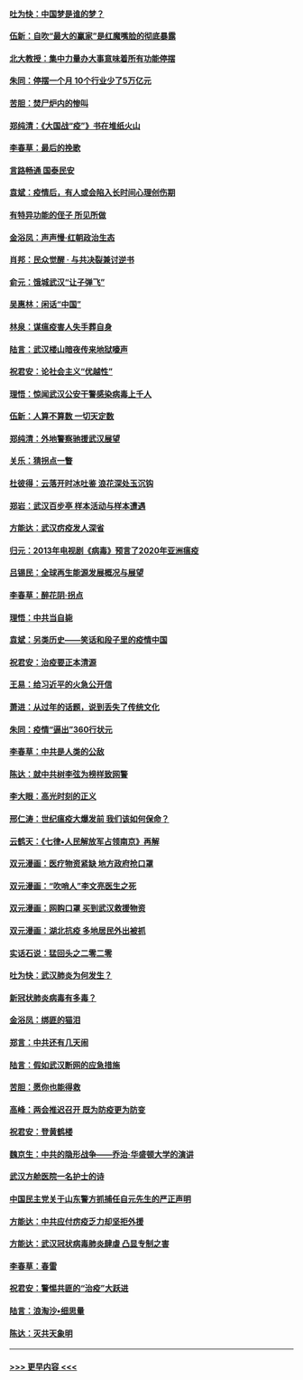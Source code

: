 #### [吐为快：中国梦是谁的梦？](../pages/nsc993/n11906564.md?t=03012302) 
#### [伍新：自吹“最大的赢家”是红魔嘴脸的彻底暴露](../pages/nsc993/n11906407.md?t=03012302) 
#### [北大教授：集中力量办大事意味着所有功能停摆](../pages/nsc993/n11904800.md?t=03012302) 
#### [朱同：停摆一个月 10个行业少了5万亿元](../pages/nsc993/n11904498.md?t=03012302) 
#### [苦胆：焚尸炉内的惨叫](../pages/nsc993/n11904479.md?t=03012302) 
#### [郑纯清：《大国战“疫”》书在堆纸火山](../pages/nsc993/n11904450.md?t=03012302) 
#### [李春草：最后的挽歌](../pages/nsc993/n11904441.md?t=03012302) 
#### [言路畅通 国泰民安](../pages/nsc993/n11904222.md?t=03012302) 
#### [袁斌：疫情后，有人或会陷入长时间心理创伤期](../pages/nsc993/n11901514.md?t=03012302) 
#### [有特异功能的侄子 所见所做](../pages/nsc993/n11901154.md?t=03012302) 
#### [金浴凤：声声慢‧红朝政治生态](../pages/nsc993/n11899553.md?t=03012302) 
#### [肖邦：民众觉醒 · 与共决裂兼讨逆书](../pages/nsc993/n11898435.md?t=03012302) 
#### [俞元：饿城武汉“让子弹飞”](../pages/nsc993/n11898344.md?t=03012302) 
#### [吴惠林：闲话“中国”](../pages/nsc993/n11898182.md?t=03012302) 
#### [林泉：谋瘟疫害人失手葬自身](../pages/nsc993/n11897892.md?t=03012302) 
#### [陆言：武汉楼山暗夜传来地狱嚎声](../pages/nsc993/n11897033.md?t=03012302) 
#### [祝君安：论社会主义“优越性”](../pages/nsc993/n11897005.md?t=03012302) 
#### [理悟：惊闻武汉公安干警感染病毒上千人](../pages/nsc993/n11896947.md?t=03012302) 
#### [伍新：人算不算数 一切天定数](../pages/nsc993/n11893372.md?t=03012302) 
#### [郑纯清：外地警察驰援武汉展望](../pages/nsc993/n11893115.md?t=03012302) 
#### [关乐：猜拐点一瞥](../pages/nsc993/n11893020.md?t=03012302) 
#### [杜彼得：云落开时冰吐鉴 浪花深处玉沉钩](../pages/nsc993/n11892107.md?t=03012302) 
#### [郑岩：武汉百步亭 样本活动与样本遭遇](../pages/nsc993/n11892310.md?t=03012302) 
#### [方能达：武汉疠疫发人深省](../pages/nsc993/n11891376.md?t=03012302) 
#### [归元：2013年电视剧《病毒》预言了2020年亚洲瘟疫](../pages/nsc993/n11891126.md?t=03012302) 
#### [吕锡民：全球再生能源发展概况与展望](../pages/nsc993/n11890613.md?t=03012302) 
#### [李春草：醉花阴·拐点](../pages/nsc993/n11890567.md?t=03012302) 
#### [理悟：中共当自毙](../pages/nsc993/n11890559.md?t=03012302) 
#### [袁斌：另类历史——笑话和段子里的疫情中国](../pages/nsc993/n11889243.md?t=03012302) 
#### [祝君安：治疫要正本清源](../pages/nsc993/n11889085.md?t=03012302) 
#### [王易：给习近平的火急公开信](../pages/nsc993/n11888225.md?t=03012302) 
#### [萧进：从过年的话题，说到丢失了传统文化](../pages/nsc993/n11887732.md?t=03012302) 
#### [朱同：疫情“逼出”360行状元](../pages/nsc993/n11887678.md?t=03012302) 
#### [李春草：中共是人类的公敌](../pages/nsc993/n11887656.md?t=03012302) 
#### [陈达：就中共树李弦为榜样致网警](../pages/nsc993/n11887625.md?t=03012302) 
#### [李大眼：高光时刻的正义](../pages/nsc993/n11887585.md?t=03012302) 
#### [邢仁涛：世纪瘟疫大爆发前 我们该如何保命？](../pages/nsc993/n11887535.md?t=03012302) 
#### [云鹤天：《七律▪人民解放军占领南京》再解](../pages/nsc993/n11887524.md?t=03012302) 
#### [双元漫画：医疗物资紧缺 地方政府抢口罩](../pages/nsc993/n11884744.md?t=03012302) 
#### [双元漫画：“吹哨人”李文亮医生之死](../pages/nsc993/n11884705.md?t=03012302) 
#### [双元漫画：网购口罩 买到武汉救援物资](../pages/nsc993/n11884670.md?t=03012302) 
#### [双元漫画：湖北抗疫 多地居民外出被抓](../pages/nsc993/n11884643.md?t=03012302) 
#### [实话石说：猛回头之二零二零](../pages/nsc993/n11883968.md?t=03012302) 
#### [吐为快：武汉肺炎为何发生？](../pages/nsc993/n11882180.md?t=03012302) 
#### [新冠状肺炎病毒有多毒？](../pages/nsc993/n11881790.md?t=03012302) 
#### [金浴凤：绑匪的猫泪](../pages/nsc993/n11880664.md?t=03012302) 
#### [郑言：中共还有几天闹](../pages/nsc993/n11880645.md?t=03012302) 
#### [陆言：假如武汉断网的应急措施](../pages/nsc993/n11880619.md?t=03012302) 
#### [苦胆：愿你也能得救](../pages/nsc993/n11880601.md?t=03012302) 
#### [高峰：两会推迟召开  既为防疫更为防变](../pages/nsc993/n11879977.md?t=03012302) 
#### [祝君安：登黄鹤楼](../pages/nsc993/n11880583.md?t=03012302) 
#### [魏京生：中共的隐形战争——乔治‧华盛顿大学的演讲](../pages/nsc993/n11879765.md?t=03012302) 
#### [武汉方舱医院一名护士的诗](../pages/nsc993/n11878480.md?t=03012302) 
#### [中国民主党关于山东警方抓捕任自元先生的严正声明](../pages/nsc993/n11877506.md?t=03012302) 
#### [方能达：中共应付疠疫乏力却坚拒外援](../pages/nsc993/n11877497.md?t=03012302) 
#### [方能达：武汉冠状病毒肺炎肆虐 凸显专制之害](../pages/nsc993/n11877475.md?t=03012302) 
#### [李春草：春雷](../pages/nsc993/n11876287.md?t=03012302) 
#### [祝君安：警惕共匪的“治疫”大跃进](../pages/nsc993/n11876084.md?t=03012302) 
#### [陆言：浪淘沙•细思量](../pages/nsc993/n11876071.md?t=03012302) 
#### [陈达：灭共天象明](../pages/nsc993/n11876063.md?t=03012302) 

----
#### [ >>> 更早内容 <<< ](../indexes/nsc993-earlier.md)

